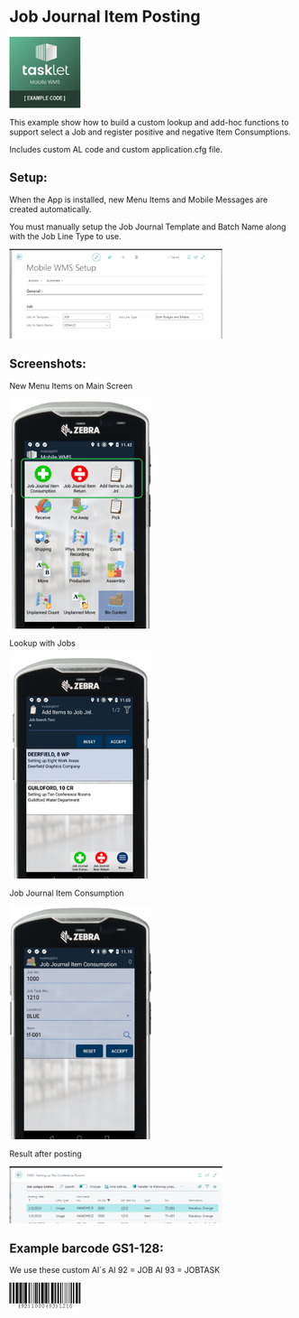
<h1>Job Journal Item Posting</h1>

<img src="gfx/applogo.png" width="25%">

This example show how to build a custom lookup and add-hoc functions to support select a Job and register positive and negative Item Consumptions.

<p>
Includes custom AL code and custom application.cfg file.
<p>

<h2>Setup:</h2>
When the App is installed, new Menu Items and Mobile Messages are created automatically.<p>

You must manually setup the Job Journal Template and Batch Name along with the Job Line Type to use.

<img src="gfx/image.png" width="75%">

<h2>Screenshots:</h2>

New Menu Items on Main Screen

<img src="gfx/image5.png" width="50%"><p>

Lookup with Jobs

<img src="gfx/image2.png" width="50%"><p>

Job Journal Item Consumption

<img src="gfx/image3.png" width="50%"><p>

Result after posting

<img src="gfx/image4.png" width="75%"><p>

<h2>Example barcode GS1-128:</h2>

We use these custom AI´s
AI 92 = JOB
AI 93 = JOBTASK

<img src="gfx/barcode.png" width="25%">
